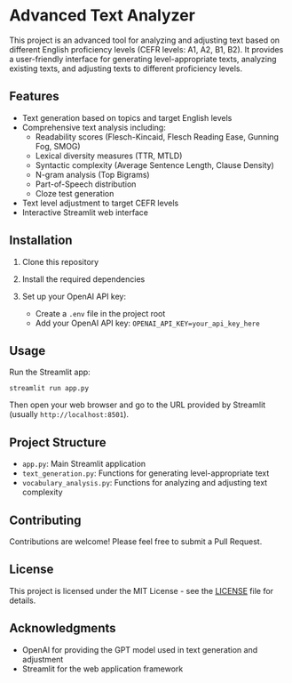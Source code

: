 # Advanced Text Analyzer 

This project is an advanced tool for analyzing and adjusting text based on different English proficiency levels (CEFR levels: A1, A2, B1, B2). It provides a user-friendly interface for generating level-appropriate texts, analyzing existing texts, and adjusting texts to different proficiency levels.

## Features

- Text generation based on topics and target English levels
- Comprehensive text analysis including:
  - Readability scores (Flesch-Kincaid, Flesch Reading Ease, Gunning Fog, SMOG)
  - Lexical diversity measures (TTR, MTLD)
  - Syntactic complexity (Average Sentence Length, Clause Density)
  - N-gram analysis (Top Bigrams)
  - Part-of-Speech distribution
  - Cloze test generation
- Text level adjustment to target CEFR levels
- Interactive Streamlit web interface

## Installation

1. Clone this repository
 

2. Install the required dependencies


3. Set up your OpenAI API key:
   - Create a `.env` file in the project root
   - Add your OpenAI API key: `OPENAI_API_KEY=your_api_key_here`

## Usage

Run the Streamlit app:

```
streamlit run app.py
```

Then open your web browser and go to the URL provided by Streamlit (usually `http://localhost:8501`).

## Project Structure

- `app.py`: Main Streamlit application
- `text_generation.py`: Functions for generating level-appropriate text
- `vocabulary_analysis.py`: Functions for analyzing and adjusting text complexity

## Contributing

Contributions are welcome! Please feel free to submit a Pull Request.

## License

This project is licensed under the MIT License - see the [LICENSE](LICENSE) file for details.

## Acknowledgments

- OpenAI for providing the GPT model used in text generation and adjustment
- Streamlit for the web application framework
